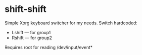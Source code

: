 shift-shift
===========

Simple Xorg keyboard switcher for my needs.
Switch hardcoded:

* Lshift — for group1
* Rshift — for group2

Requires root for reading /dev/input/event*
